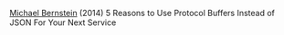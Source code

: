 
[Michael Bernstein](https://codeclimate.com/blog/choose-protocol-buffers/)
(2014) 5 Reasons to Use Protocol Buffers Instead of JSON For Your Next Service
